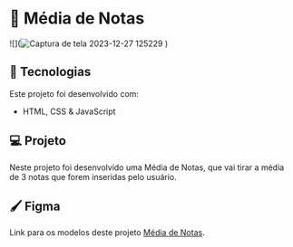 # 📖 Média de Notas
![](![Captura de tela 2023-12-27 125229](https://github.com/GomesKay/Media-De-Notas/assets/85319481/a8fc2a72-bc14-48df-81f8-2a57bad1a239)
)

## 🚀 Tecnologias
Este projeto foi desenvolvido com:
* HTML, CSS & JavaScript

## 💻 Projeto
Neste projeto foi desenvolvido uma Média de Notas, que vai tirar a média de 3 notas que forem inseridas pelo usuário.

## 🖌️ Figma
Link para os modelos deste projeto [Média de Notas]().
